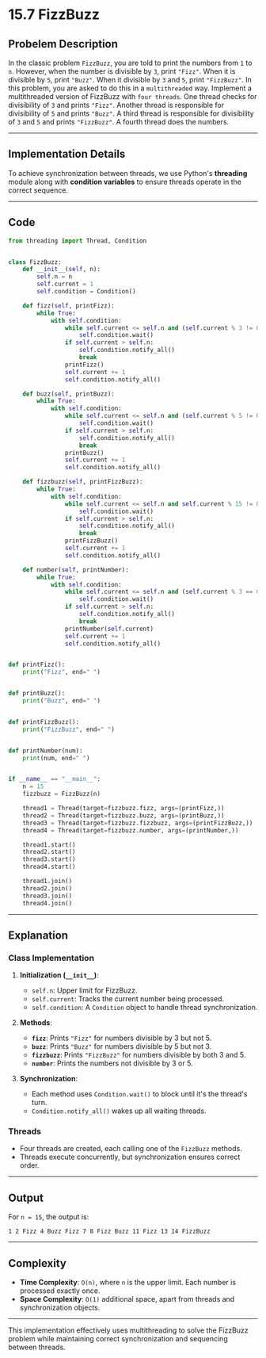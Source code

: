 # 15.7 FizzBuzz

## Probelem Description
In the classic problem `FizzBuzz`, you are told to print the numbers from `1` to `n`. However, when the number is divisible by `3`, print `"Fizz"`. When it is divisible by `5`, print `"Buzz"`. When it divisible by `3` and `5`, print `"FizzBuzz"`. In this problem, you are asked to do this in a `multithreaded` way. Implement a multithreaded version of FizzBuzz with `four threads`. One thread checks for divisibility of `3` and prints `"Fizz"`. Another thread is responsible for divisibility of `5` and prints `"Buzz"`. A third thread is responsible for divisibility of `3` and `5` and prints `"FizzBuzz"`. A fourth thread does the numbers.

---

## **Implementation Details**
To achieve synchronization between threads, we use Python's **threading** module along with **condition variables** to ensure threads operate in the correct sequence.

---

## **Code**

```python
from threading import Thread, Condition


class FizzBuzz:
    def __init__(self, n):
        self.n = n
        self.current = 1
        self.condition = Condition()

    def fizz(self, printFizz):
        while True:
            with self.condition:
                while self.current <= self.n and (self.current % 3 != 0 or self.current % 5 == 0):
                    self.condition.wait()
                if self.current > self.n:
                    self.condition.notify_all()
                    break
                printFizz()
                self.current += 1
                self.condition.notify_all()

    def buzz(self, printBuzz):
        while True:
            with self.condition:
                while self.current <= self.n and (self.current % 5 != 0 or self.current % 3 == 0):
                    self.condition.wait()
                if self.current > self.n:
                    self.condition.notify_all()
                    break
                printBuzz()
                self.current += 1
                self.condition.notify_all()

    def fizzbuzz(self, printFizzBuzz):
        while True:
            with self.condition:
                while self.current <= self.n and self.current % 15 != 0:
                    self.condition.wait()
                if self.current > self.n:
                    self.condition.notify_all()
                    break
                printFizzBuzz()
                self.current += 1
                self.condition.notify_all()

    def number(self, printNumber):
        while True:
            with self.condition:
                while self.current <= self.n and (self.current % 3 == 0 or self.current % 5 == 0):
                    self.condition.wait()
                if self.current > self.n:
                    self.condition.notify_all()
                    break
                printNumber(self.current)
                self.current += 1
                self.condition.notify_all()


def printFizz():
    print("Fizz", end=" ")


def printBuzz():
    print("Buzz", end=" ")


def printFizzBuzz():
    print("FizzBuzz", end=" ")


def printNumber(num):
    print(num, end=" ")


if __name__ == "__main__":
    n = 15
    fizzbuzz = FizzBuzz(n)

    thread1 = Thread(target=fizzbuzz.fizz, args=(printFizz,))
    thread2 = Thread(target=fizzbuzz.buzz, args=(printBuzz,))
    thread3 = Thread(target=fizzbuzz.fizzbuzz, args=(printFizzBuzz,))
    thread4 = Thread(target=fizzbuzz.number, args=(printNumber,))

    thread1.start()
    thread2.start()
    thread3.start()
    thread4.start()

    thread1.join()
    thread2.join()
    thread3.join()
    thread4.join()
```

---

## **Explanation**

### **Class Implementation**
1. **Initialization (`__init__`)**:
   - `self.n`: Upper limit for FizzBuzz.
   - `self.current`: Tracks the current number being processed.
   - `self.condition`: A `Condition` object to handle thread synchronization.

2. **Methods**:
   - **`fizz`**: Prints `"Fizz"` for numbers divisible by 3 but not 5.
   - **`buzz`**: Prints `"Buzz"` for numbers divisible by 5 but not 3.
   - **`fizzbuzz`**: Prints `"FizzBuzz"` for numbers divisible by both 3 and 5.
   - **`number`**: Prints the numbers not divisible by 3 or 5.

3. **Synchronization**:
   - Each method uses `Condition.wait()` to block until it's the thread's turn.
   - `Condition.notify_all()` wakes up all waiting threads.

### **Threads**
- Four threads are created, each calling one of the `FizzBuzz` methods.
- Threads execute concurrently, but synchronization ensures correct order.

---

## **Output**
For `n = 15`, the output is:
```
1 2 Fizz 4 Buzz Fizz 7 8 Fizz Buzz 11 Fizz 13 14 FizzBuzz 
```

---

## **Complexity**

- **Time Complexity**: `O(n)`, where `n` is the upper limit. Each number is processed exactly once.
- **Space Complexity**: `O(1)` additional space, apart from threads and synchronization objects.

---

This implementation effectively uses multithreading to solve the FizzBuzz problem while maintaining correct synchronization and sequencing between threads.
